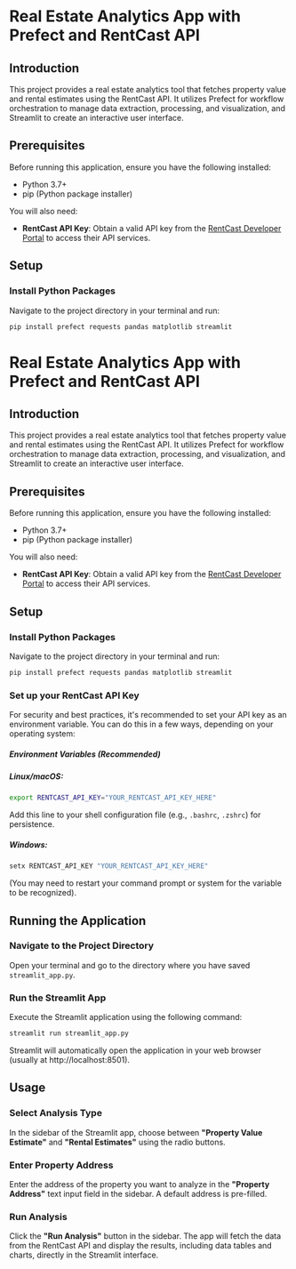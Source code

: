 # Real Estate Analytics App with Prefect and RentCast API

## Introduction
This project provides a real estate analytics tool that fetches property value and rental estimates using the RentCast API. It utilizes Prefect for workflow orchestration to manage data extraction, processing, and visualization, and Streamlit to create an interactive user interface.

## Prerequisites
Before running this application, ensure you have the following installed:

- Python 3.7+
- pip (Python package installer)

You will also need:

- **RentCast API Key**: Obtain a valid API key from the [RentCast Developer Portal](https://www.rentcast.io/developers) to access their API services.

## Setup
### Install Python Packages
Navigate to the project directory in your terminal and run:

```bash
pip install prefect requests pandas matplotlib streamlit
```
# Real Estate Analytics App with Prefect and RentCast API

## Introduction
This project provides a real estate analytics tool that fetches property value and rental estimates using the RentCast API. It utilizes Prefect for workflow orchestration to manage data extraction, processing, and visualization, and Streamlit to create an interactive user interface.

## Prerequisites
Before running this application, ensure you have the following installed:

- Python 3.7+
- pip (Python package installer)

You will also need:

- **RentCast API Key**: Obtain a valid API key from the [RentCast Developer Portal](https://www.rentcast.io/developers) to access their API services.

## Setup
### Install Python Packages
Navigate to the project directory in your terminal and run:

```bash
pip install prefect requests pandas matplotlib streamlit
```

### Set up your RentCast API Key
For security and best practices, it's recommended to set your API key as an environment variable. You can do this in a few ways, depending on your operating system:

##### Environment Variables (Recommended)
##### Linux/macOS:
```bash
export RENTCAST_API_KEY="YOUR_RENTCAST_API_KEY_HERE"
```
Add this line to your shell configuration file (e.g., `.bashrc`, `.zshrc`) for persistence.

##### Windows:
```bash
setx RENTCAST_API_KEY "YOUR_RENTCAST_API_KEY_HERE"
```
(You may need to restart your command prompt or system for the variable to be recognized).

## Running the Application
### Navigate to the Project Directory
Open your terminal and go to the directory where you have saved `streamlit_app.py`.

### Run the Streamlit App
Execute the Streamlit application using the following command:

```bash
streamlit run streamlit_app.py
```
Streamlit will automatically open the application in your web browser (usually at http://localhost:8501).

## Usage
### Select Analysis Type
In the sidebar of the Streamlit app, choose between **"Property Value Estimate"** and **"Rental Estimates"** using the radio buttons.

### Enter Property Address
Enter the address of the property you want to analyze in the **"Property Address"** text input field in the sidebar. A default address is pre-filled.

### Run Analysis
Click the **"Run Analysis"** button in the sidebar. The app will fetch the data from the RentCast API and display the results, including data tables and charts, directly in the Streamlit interface.


